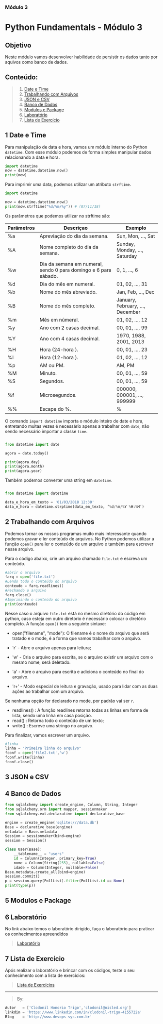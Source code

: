    
### Módulo 3


 __Python Fundamentals__ - Módulo 3
 ====================== 
 
## Objetivo
Neste módulo vamos desenvolver habilidade de persistir os dados tanto por aquivos como banco de dados.

## Conteúdo:
> 1. [Date e Time](#1-date-e-time)
> 2. [Trabalhando com Arquivos](#2-trabalhando-com-Arquivos)
> 3. [JSON e CSV](#3-JSON-CSV)
> 4. [Banco de Dados](#4-Banco-de-Dados)
> 5. [Modulos e Package](#6-Modulos-e-Package)
> 6. [Laboratório](#10-laboratório)
> 7. [Lista de Exercício](#11-lista-de-exercício)

## 1 Date e Time
Para manipulação de data e hora, vamos um módulo interno do Python `datetime`. Com esse módulo podemos de forma simples manipular dados relacionando a data e hora.


```python
import datetime
now = datetime.datetime.now()
print(now)

```
Para imprimir uma data, podemos utilizar um atributo `strftime`.

```python
import datetime

now = datetime.datetime.now()
print(now.strftime("%d/%m/%y")) # (07/11/18)

```
Os parâmetros que podemos utilizar no strftime são:

|Parâmetros |	Descriçao	|Exemplo|
|---------|---------|--------|
| %a	  |Apreviação do dia da semana. | Sun, Mon, …, Sat |
| %A	  |Nome completo do dia da semana. | Sunday, Monday, …, Saturday |
| %w	|Dia da semana em numeral, sendo 0 para domingo e 6 para sábado.|	0, 1, …, 6	| 
| %d	|Dia do mês em numeral.|	01, 02, …, 31|	 
| %b	|Nome do mês abreviado.|Jan, Feb, …, Dec |
|%B	|Nome do mês completo.|January, February, …, December|
|%m	|Mês em númeral.|	01, 02, …, 12|	 
|%y	|Ano com 2 casas decimal.|	00, 01, …, 99|	 
|%Y	|Ano com 4 casas decimal.|	1970, 1988, 2001, 2013	 |
|%H	|Hora (24-hora ).|	00, 01, …, 23|	 
|%I	|Hora (12-hora ).|	01, 02, …, 12|	 
|%p	|AM ou PM.|AM, PM |
|%M	|Minuto.|	00, 01, …, 59|	 
|%S	|Segundos.|	00, 01, …, 59|
|%f	|Microsegundos.|	000000, 000001, …, 999999	|
|%%	|Escape do %.|	%	| 

O comando `import datetime` importa o módulo inteiro de date e hora, entretando muitas vezes é necessário apenas a trabalhar com `date`, não sendo necessário importar a classe `time`.

```python

from datetime import date

agora = date.today()

print(agora.day)
print(agora.month)
print(agora.year)
```

Também podemos converter uma string em `datetime`.

```python

from datetime import datetime

data_e_hora_em_texto = '01/03/2018 12:30'
data_e_hora = datetime.strptime(data_em_texto, ‘%d/%m/%Y %H:%M’)

```
## 2 Trabalhando com Arquivos
Podemos tornar os nossos programas muito mais interessante quando podemos gravar e ler conteúdo de arquivos.
No Python podemos utilizar a função `open()` para ler o conteúdo de um arquivo e também para escrever nesse arquivo.

Para o código abaixo, crie um arquivo chamado `file.txt` e escreva um conteúdo.

```python
#abrir o arquivo
farq = open('file.txt')
#Lendo todo o conteúdo do arquivo
conteudo = farq.readlines()
#Fechando o arquivo
farq.close()
#Imprimindo o conteúdo do arquivo
print(conteudo)

```
Nesse caso o arquivo `file.txt` está no mesmo diretório do código em python, caso esteja em outro diretório é necessário colocar o diretório completo.
A função `open()` tem a seguinte sintaxe:

* open("filename", "mode"): O filename é o nome do arquivo que será tratado e o mode, é a forma que vamos trabalhar com o arquivo. 

* 'r' - Abre o arquivo apenas para leitura; 
* 'w' - Cria o arquivo para escrita, se o arquivo existir um arquivo com o mesmo nome, será deletado. 
* 'a' - Abre o arquivo para escrita e adiciona o conteúdo no final do arquivo. 
* 'r+' - Modo especial de leitura e gravação, usado para lidar com as duas ações ao trabalhar com um arquivo.

Se nenhuma opção for declarado no mode, por padrão vai ser `r`.

* readlines() : A função readlines retorna todas as linhas em forma de lista, sendo uma linha em casa posição.
* read() : Retorna todo o conteúdo de um texto;
* write() : Escreve uma stringo no arquivo.

Para finalizar, vamos escrever um arquivo.

```python
#linha
linha = "Primeira linha do arquivo"
fconf = open('file2.txt','w')
fconf.write(linha)
fconf.close()
```

## 3 JSON e CSV

## 4 Banco de Dados

```python
from sqlalchemy import create_engine, Column, String, Integer
from sqlalchemy.orm import mapper, sessionmaker
from sqlalchemy.ext.declarative import declarative_base

engine = create_engine('sqlite:///data.db')
Base = declarative_base(engine)
metadata = Base.metadata
Session = sessionmaker(bind=engine)
session = Session()

class User(Base):
	__tablename__ = "users"
	id = Column(Integer, primary_key=True)
	nome = Column(String(255), nullable=False)
	idade = Column(Integer, nullable=False)
Base.metadata.create_all(bind=engine)
session.commit()
p = session.query(PollList).filter(PollList.id == None)
print(type(p)) 
```

## 5 Modulos e Package

## 6 Laboratório
No link abaixo temos o laboratório dirigido, faça o laboratório para praticar os conhecimentos apreendidos
> [Laboratório](https://github.com/clodonil/curso_python/tree/master/modulo1/Labs)

## 7 Lista de Exercício
Após realizar o laboratório e brincar com os códigos, teste o seu conhecimento com a lista de exercícios:
> [Lista de Exercícios](exercicios/README.md)

***
> By:
```python
Autor   = ['Clodonil Honorio Trigo','clodonil@nisled.org']
linkdin = 'https://www.linkedin.com/in/clodonil-trigo-4155722a'
Blog    = 'http://www.devops-sys.com.br'
```
